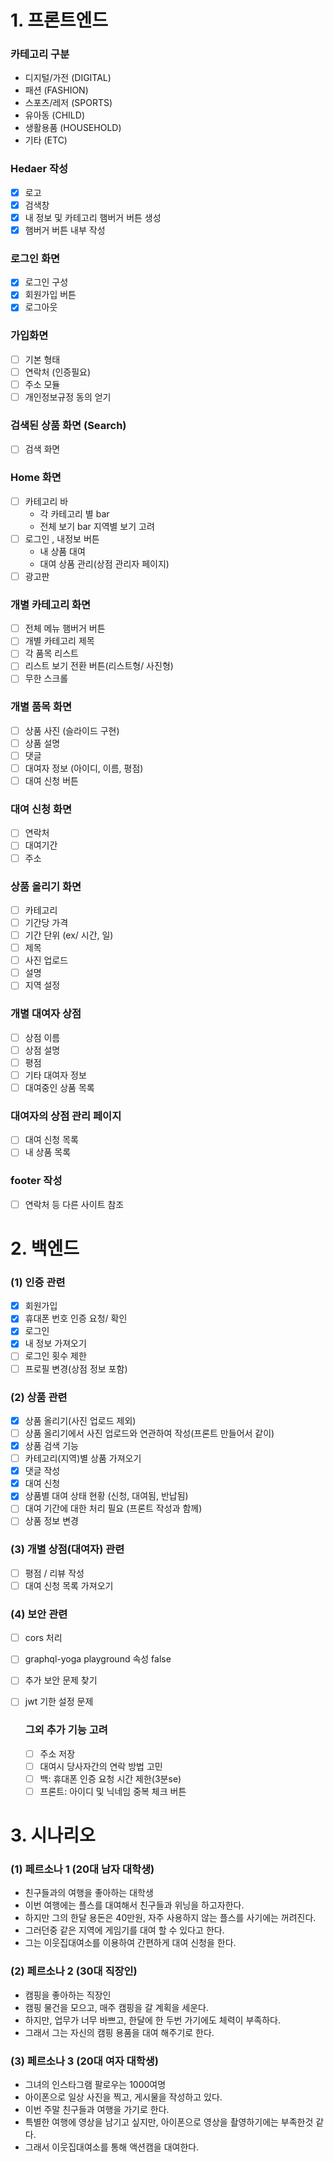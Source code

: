 ﻿# 1. 프론트엔드

### 카테고리 구분

- 디지털/가전 (DIGITAL)
- 패션 (FASHION)
- 스포츠/레저 (SPORTS)
- 유아동 (CHILD)
- 생활용품 (HOUSEHOLD)
- 기타 (ETC)

### Hedaer 작성

- [x] 로고
- [x] 검색창
- [x] 내 정보 및 카테고리  햄버거 버튼 생성
- [x] 햄버거 버튼 내부 작성

### 로그인 화면

- [x] 로그인 구성
- [x] 회원가입 버튼
- [x] 로그아웃

###  가입화면

- [ ] 기본 형태
- [ ] 연락처 (인증필요)
- [ ] 주소 모듈
- [ ] 개인정보규정 동의 얻기

### 검색된 상품 화면 (Search)
- [ ] 검색 화면

### Home 화면

- [ ] 카테고리 바
  * 각 카테고리 별 bar
  *  전체 보기 bar  지역별 보기 고려
- [ ] 로그인 , 내정보 버튼
  *  내 상품 대여
  *  대여 상품 관리(상점 관리자 페이지)
- [ ] 광고판

### 개별 카테고리 화면

- [ ] 전체 메뉴 햄버거 버튼
- [ ] 개별 카테고리 제목
- [ ] 각 품목 리스트
- [ ] 리스트 보기 전환 버튼(리스트형/ 사진형)
- [ ] 무한 스크롤

### 개별 품목 화면

- [ ] 상품 사진 (슬라이드 구현)
- [ ] 상품 설명
- [ ] 댓글
- [ ] 대여자 정보 (아이디, 이름, 평점)
- [ ] 대여 신청 버튼

### 대여 신청 화면

- [ ] 연락처
- [ ] 대여기간
- [ ] 주소

### 상품 올리기 화면

- [ ] 카테고리
- [ ] 기간당 가격
- [ ] 기간 단위 (ex/ 시간, 일)
- [ ] 제목
- [ ] 사진 업로드
- [ ] 설명
- [ ] 지역 설정

### 개별 대여자 상점

- [ ] 상점 이름
- [ ] 상점 설명
- [ ] 평점
- [ ] 기타 대여자 정보
- [ ] 대여중인 상품 목록

### 대여자의 상점 관리 페이지

- [ ] 대여 신청 목록
- [ ] 내 상품 목록

### footer 작성

- [ ] 연락처 등 다른 사이트 참조


# 2. 백엔드

### (1) 인증 관련

- [x] 회원가입
- [x] 휴대폰 번호 인증 요청/ 확인
- [x] 로그인
- [x] 내 정보 가져오기
- [ ] 로그인 횟수 제한
- [ ] 프로필 변경(상점 정보 포함)

### (2) 상품 관련

- [x] 상품 올리기(사진 업로드 제외)
- [ ] 상품 올리기에서 사진 업로드와 연관하여 작성(프론트 만들어서 같이)
- [x] 상품 검색 기능
- [ ] 카테고리(지역)별 상품 가져오기
- [x] 댓글 작성
- [x] 대여 신청
- [x] 상품별 대여 상태 현황 (신청, 대여됨, 반납됨)
- [ ] 대여 기간에 대한 처리 필요 (프론트 작성과 함께)
- [ ] 상품 정보 변경

### (3) 개별 상점(대여자) 관련

- [ ] 평점 / 리뷰 작성
- [ ] 대여 신청 목록 가져오기

### (4) 보안 관련

- [ ] cors 처리
- [ ] graphql-yoga playground 속성 false
- [ ] 추가 보안 문제 찾기
- [ ] jwt 기한 설정 문제
  
  ### 그외 추가 기능 고려
  - [ ] 주소 저장
  - [ ] 대여시 당사자간의 연락 방법 고민
  - [ ] 백: 휴대폰 인증 요청 시간 제한(3분se)
  - [ ] 프론트: 아이디 및 닉네임 중복 체크 버튼 

# 3. 시나리오

### (1) 페르소나 1 (20대 남자 대학생)

- 친구들과의 여행을 좋아하는 대학생
- 이번 여행에는 플스를 대여해서 친구들과 위닝을 하고자한다.
- 하지만 그의 한달 용돈은 40만원, 자주 사용하지 않는 플스를 사기에는 꺼려진다.
- 그러던중 같은 지역에 게임기를 대여 할 수 있다고 한다.
- 그는 이웃집대여소를 이용하여 간편하게 대여 신청을 한다.

### (2) 페르소나 2 (30대 직장인)

- 캠핑을 좋아하는 직장인
- 캠핑 물건을 모으고, 매주 캠핑을 갈 계획을 세운다.
- 하지만, 업무가 너무 바쁘고, 한달에 한 두번 가기에도 체력이 부족하다.
- 그래서 그는 자신의 캠핑 용품을 대여 해주기로 한다.

### (3) 페르소나 3 (20대 여자 대학생)

- 그녀의 인스타그램 팔로우는 1000여명
- 아이폰으로 일상 사진을 찍고, 게시물을 작성하고 있다.
- 이번 주말 친구들과 여행을 가기로 한다.
- 특별한 여행에 영상을 남기고 싶지만, 아이폰으로 영상을 촬영하기에는
  부족한것 같다.
- 그래서 이웃집대여소를 통해 액션캠을 대여한다.
